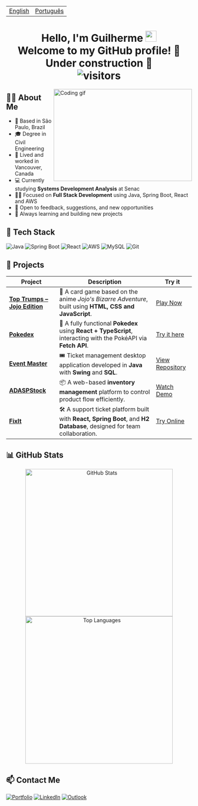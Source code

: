 <table>
  <tr>
    <td><a href="README.md">English</a></td>
    <td><a href="README_PT-BR.md">Português</a></td>
  </tr>
</table>

<h1 align="center">
  Hello, I'm Guilherme 
  <img src="https://raw.githubusercontent.com/iampavangandhi/iampavangandhi/master/gifs/Hi.gif" width="30px" />
  <br/>
  Welcome to my GitHub profile! 🚧 Under construction 🚧
  <br/>
  <img src="https://visitor-badge.laobi.icu/badge?page_id=GuilhermeHVSantos.GuilhermeHVSantos" alt="visitors"/>
</h1>

<img align="right" height="250" width="375" alt="Coding gif" src="https://c.tenor.com/GfSX-u7VGM4AAAAC/coding.gif" />

## 🙋‍♂️ About Me 

- 📍 Based in São Paulo, Brazil  
- 🎓 Degree in Civil Engineering  
- 🍁 Lived and worked in Vancouver, Canada  
- 💻 Currently studying **Systems Development Analysis** at Senac  
- 👨‍💻 Focused on **Full Stack Development** using Java, Spring Boot, React and AWS  
- 💬 Open to feedback, suggestions, and new opportunities  
- 🧠 Always learning and building new projects  

## 🧰 Tech Stack

![Java](https://img.shields.io/badge/Java-ED8B00?style=for-the-badge&logo=openjdk&logoColor=white)
![Spring Boot](https://img.shields.io/badge/Spring_Boot-6DB33F?style=for-the-badge&logo=spring-boot&logoColor=white)
![React](https://img.shields.io/badge/React-20232A?style=for-the-badge&logo=react&logoColor=61DAFB)
![AWS](https://img.shields.io/badge/AWS-232F3E?style=for-the-badge&logo=amazon-aws&logoColor=white)
![MySQL](https://img.shields.io/badge/MySQL-00758F?style=for-the-badge&logo=mysql&logoColor=white)
![Git](https://img.shields.io/badge/Git-F05032?style=for-the-badge&logo=git&logoColor=white)

## 🚀 Projects

| Project | Description | Try it |
|--------|-------------|--------|
| [**Top Trumps – Jojo Edition**](https://github.com/guilhermehvsantos/Jojo-SuperTrunfo) | 🎴 A card game based on the anime *Jojo's Bizarre Adventure*, built using **HTML, CSS and JavaScript**. | [Play Now](https://guilhermehvsantos.github.io/Jojo-SuperTrunfo/) |
| [**Pokedex**](https://github.com/guilhermehvsantos/Pokedex) | 🧠 A fully functional **Pokedex** using **React + TypeScript**, interacting with the PokéAPI via **Fetch API**. | [Try it here](https://guilhermehvsantos.github.io/Pokedex/) |
| [**Event Master**](https://github.com/guilhermehvsantos/POO-2024-1-Equipe07) | 🎟️ Ticket management desktop application developed in **Java** with **Swing** and **SQL**. | [View Repository](https://github.com/guilhermehvsantos/POO-2024-1-Equipe07) |
| [**ADASPStock**](https://github.com/guilhermehvsantos/PI---SENAC-4-SEMESTRE) | 📦 A web-based **inventory management** platform to control product flow efficiently. | [Watch Demo](https://www.youtube.com/watch?v=3NbT76TXASU) |
| [**FixIt**](https://github.com/guilhermehvsantos/Fixit-Deploy-Docker) | 🛠️ A support ticket platform built with **React, Spring Boot**, and **H2 Database**, designed for team collaboration. | [Try Online](https://fixit-pi-five.vercel.app/) |

## 📊 GitHub Stats

<p align="center">
  <img width="400" src="https://github-readme-stats.vercel.app/api?username=GuilhermeHVSantos&theme=vision-friendly-dark&show_icons=true" alt="GitHub Stats"/>
  <img width="400" src="https://github-readme-stats.vercel.app/api/top-langs/?username=GuilhermeHVSantos&theme=vision-friendly-dark&layout=compact" alt="Top Languages"/>
</p>

## 📫 Contact Me

[![Portfolio](https://img.shields.io/badge/Portfólio-222222?style=for-the-badge&logo=githubpages&logoColor=white)](https://portfolioweb-five-mocha.vercel.app/)
[![LinkedIn](https://img.shields.io/badge/Linkedin-0077B5?style=for-the-badge&logo=LinkedIn&logoColor=white)](https://www.linkedin.com/in/guilhermehvs/)
[![Outlook](https://img.shields.io/badge/Outlook-0078D4?style=for-the-badge&logo=microsoft-outlook&logoColor=white)](mailto:guilhermehvs@hotmail.com)



